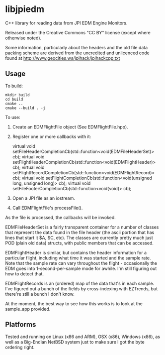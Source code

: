 # libjpiedm

C++ library for reading data from JPI EDM Engine Monitors.

Released under the Creative Commons "CC BY" license (except where otherwise noted).

Some information, particularly about the headers and the old file data
packing scheme are derived from the uncredited and unlicenced code found
at http://www.geocities.ws/jpihack/jpihackcpp.txt

## Usage

To build:

    mkdir build
    cd build
    cmake ..
    cmake --build . -j

To use:

1. Create an EDMFlightFile object (See EDMFlightFile.hpp).
2.  Register one or more callbacks with it:

     virtual void setFileHeaderCompletionCb(std::function<void(EDMFileHeaderSet)> cb);
     virtual void setFlightHeaderCompletionCb(std::function<void(EDMFlightHeader)> cb);
     virtual void setFlightRecordCompletionCb(std::function<void(EDMFlightRecord)> cb);
     virtual void setFlightCompletionCb(std::function<void(unsigned long, unsigned long)> cb);
     virtual void setFileFooterCompletionCb(std::function<void(void)> cb);

3. Open a JPI file as an iostream.
4. Call EDMFlightFile's processFile().

As the file is processed, the callbacks will be invoked.


EDMFileHeaderSet is a fairly transparent container for a number of classes that represent
the data found in the file header (the ascii portion that has lines that start it $A, $C, etc).
The classes are currently pretty much just POD (plain old data) structs, with public members
that can be accessed.

EDMFlightHeader is similar, but contains the header information for a particular flight,
including what time it was started and the sample rate. Note that the sample rate can vary
throughout the flight - occasionally the EDM goes into 1-second-per-sample mode for awhile.
I'm still figuring out how to detect that.

EDMFlightRecords is an (ordered) map of the data that's in each sample. I've figured out a
bunch of the fields by cross-indexing with EZTrends, but there're still a bunch I don't know.


At the moment, the best way to see how this works is to look at the sample_app provided.

## Platforms

Tested and running on Linux (x86 and ARM), OSX (x86), Windows (x86), as well as a Big-Endian
NetBSD system just to make sure I got the byte ordering right.

